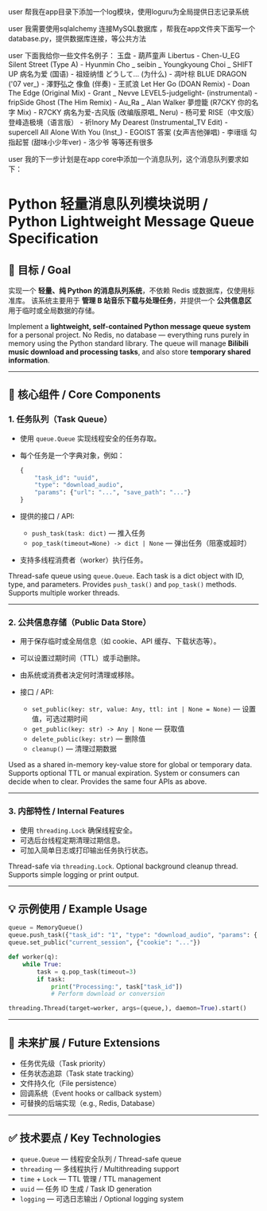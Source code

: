 user
帮我在app目录下添加一个log模块，使用loguru为全局提供日志记录系统

user
我需要使用sqlalchemy 连接MySQL数据库 ，帮我在app文件夹下面写一个database.py，提供数据库连接，等公共方法

user
下面我给你一些文件名例子：
玉盘 - 葫芦童声
Libertus - Chen-U_EG
Silent Street (Type A) - Hyunmin Cho _ seibin _ Youngkyoung Choi _ SHIFT UP
病名为爱 (国语) - 祖娅纳惜
どうして… (为什么) - 凋叶棕
BLUE DRAGON ('07 ver_) - 澤野弘之
像鱼 (伴奏) - 王贰浪
Let Her Go (DOAN Remix) - Doan
The Edge (Original Mix) - Grant _ Nevve
LEVEL5-judgelight- (instrumental) - fripSide
Ghost (The Him Remix) - Au_Ra _ Alan Walker
夢燈籠 (R7CKY 你的名字 Mix) - R7CKY
病名为爱-古风版 (改编版原唱_ Neru) - 杨可爱
RISE（中文版）登峰造极境（语言版） - 祈Inory
My Dearest (Instrumental_TV Edit) - supercell
All Alone With You (Inst_) - EGOIST
答案 (女声吉他弹唱) - 李瑨瑶
勾指起誓 (甜味小少年ver) - 洛少爷
等等还有很多

user
我的下一步计划是在app core中添加一个消息队列，这个消息队列要求如下：
# Python 轻量消息队列模块说明 / Python Lightweight Message Queue Specification

## 🎯 目标 / Goal

实现一个 **轻量、纯 Python 的消息队列系统**，不依赖 Redis 或数据库，仅使用标准库。
该系统主要用于 **管理 B 站音乐下载与处理任务**，并提供一个 **公共信息区** 用于临时或全局数据的存储。

Implement a **lightweight, self-contained Python message queue system** for a personal project.
No Redis, no database — everything runs purely in memory using the Python standard library.
The queue will manage **Bilibili music download and processing tasks**, and also store **temporary shared information**.

---

## 🧩 核心组件 / Core Components

### 1. 任务队列（Task Queue）

* 使用 `queue.Queue` 实现线程安全的任务存取。
* 每个任务是一个字典对象，例如：

  ```python
  {
      "task_id": "uuid",
      "type": "download_audio",
      "params": {"url": "...", "save_path": "..."}
  }
  ```
* 提供的接口 / API:

  * `push_task(task: dict)` — 推入任务
  * `pop_task(timeout=None) -> dict | None` — 弹出任务（阻塞或超时）
* 支持多线程消费者（worker）执行任务。

Thread-safe queue using `queue.Queue`.
Each task is a dict object with ID, type, and parameters.
Provides `push_task()` and `pop_task()` methods.
Supports multiple worker threads.

---

### 2. 公共信息存储（Public Data Store）

* 用于保存临时或全局信息（如 cookie、API 缓存、下载状态等）。
* 可以设置过期时间（TTL）或手动删除。
* 由系统或消费者决定何时清理或移除。
* 接口 / API:

  * `set_public(key: str, value: Any, ttl: int | None = None)` — 设置值，可选过期时间
  * `get_public(key: str) -> Any | None` — 获取值
  * `delete_public(key: str)` — 删除值
  * `cleanup()` — 清理过期数据

Used as a shared in-memory key-value store for global or temporary data.
Supports optional TTL or manual expiration.
System or consumers can decide when to clear.
Provides the same four APIs as above.

---

### 3. 内部特性 / Internal Features

* 使用 `threading.Lock` 确保线程安全。
* 可选后台线程定期清理过期信息。
* 可加入简单日志或打印输出任务执行状态。

Thread-safe via `threading.Lock`.
Optional background cleanup thread.
Supports simple logging or print output.

---

## 💡 示例使用 / Example Usage

```python
queue = MemoryQueue()
queue.push_task({"task_id": "1", "type": "download_audio", "params": {...}})
queue.set_public("current_session", {"cookie": "..."})

def worker(q):
    while True:
        task = q.pop_task(timeout=3)
        if task:
            print("Processing:", task["task_id"])
            # Perform download or conversion

threading.Thread(target=worker, args=(queue,), daemon=True).start()
```

---

## 🚀 未来扩展 / Future Extensions

* 任务优先级（Task priority）
* 任务状态追踪（Task state tracking）
* 文件持久化（File persistence）
* 回调系统（Event hooks or callback system）
* 可替换的后端实现（e.g., Redis, Database）

---

## ✅ 技术要点 / Key Technologies

* `queue.Queue` — 线程安全队列 / Thread-safe queue
* `threading` — 多线程执行 / Multithreading support
* `time` + `Lock` — TTL 管理 / TTL management
* `uuid` — 任务 ID 生成 / Task ID generation
* `logging` — 可选日志输出 / Optional logging system
